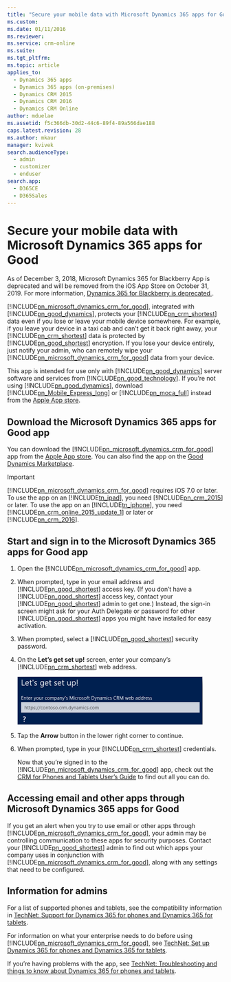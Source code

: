 ```yaml
---
title: "Secure your mobile data with Microsoft Dynamics 365 apps for Good | MicrosoftDocs"
ms.custom: 
ms.date: 01/11/2016
ms.reviewer:
ms.service: crm-online
ms.suite:
ms.tgt_pltfrm:
ms.topic: article
applies_to: 
  - Dynamics 365 apps
  - Dynamics 365 apps (on-premises)
  - Dynamics CRM 2015
  - Dynamics CRM 2016
  - Dynamics CRM Online
author: mduelae
ms.assetid: f5c366db-30d2-44c6-89f4-89a566dae188
caps.latest.revision: 28
ms.author: mkaur
manager: kvivek
search.audienceType:
  - admin
  - customizer
  - enduser
search.app:
  - D365CE
  - D365Sales
---
```

# Secure your mobile data with Microsoft Dynamics 365 apps for Good

As of December 3, 2018, Microsoft Dynamics 365 for Blackberry App is deprecated and will be removed from the iOS App Store on October 31, 2019. For more information, [Dynamics 365 for Blackberry is deprecated
](https://docs.microsoft.com/dynamics365/get-started/whats-new/customer-engagement/important-changes-coming#dynamics-365-for-blackberry-is-deprecated).

[!INCLUDE[pn_microsoft_dynamics_crm_for_good](../../../../includes/pn-microsoft-dynamics-crm-for-good.md)], integrated with [!INCLUDE[pn_good_dynamics](../../../../includes/pn-good-dynamics.md)], protects your [!INCLUDE[pn_crm_shortest](../../../../includes/pn-crm-shortest.md)] data even if you lose or leave your mobile device somewhere. For example, if you leave your device in a taxi cab and can’t get it back right away, your [!INCLUDE[pn_crm_shortest](../../../../includes/pn-crm-shortest.md)] data is protected by [!INCLUDE[pn_good_shortest](../../../../includes/pn-good-shortest.md)] encryption. If you lose your device entirely, just notify your admin, who can remotely wipe your [!INCLUDE[pn_microsoft_dynamics_crm_for_good](../../../../includes/pn-microsoft-dynamics-crm-for-good.md)] data from your device.  
  
 This app is intended for use only with [!INCLUDE[pn_good_dynamics](../../../../includes/pn-good-dynamics.md)] server software and services from [!INCLUDE[pn_good_technology](../../../../includes/pn-good-technology.md)]. If you’re not using [!INCLUDE[pn_good_dynamics](../../../../includes/pn-good-dynamics.md)], download [!INCLUDE[pn_Mobile_Express_long](../../../../includes/pn-mobile-express-long.md)] or [!INCLUDE[pn_moca_full](../../../../includes/pn-moca-full.md)] instead from the [Apple App store](https://go.microsoft.com/fwlink/p/?LinkID=313645).  
  
## Download the Microsoft Dynamics 365 apps for Good app  
 You can download the [!INCLUDE[pn_microsoft_dynamics_crm_for_good](../../../../includes/pn-microsoft-dynamics-crm-for-good.md)] app from the [Apple App store](https://go.microsoft.com/fwlink/p/?LinkID=524762). You can also find the app on the [Good Dynamics Marketplace](https://go.microsoft.com/fwlink/p/?LinkId=524809).  
  
> [!IMPORTANT]
>  [!INCLUDE[pn_microsoft_dynamics_crm_for_good](../../../../includes/pn-microsoft-dynamics-crm-for-good.md)] requires iOS 7.0 or later. To use the app on an [!INCLUDE[tn_ipad](../../../../includes/tn-ipad.md)], you need [!INCLUDE[pn_crm_2015](../../../../includes/pn-crm-2015.md)] or later. To use the app on an [!INCLUDE[tn_iphone](../../../../includes/tn-iphone.md)], you need [!INCLUDE[pn_crm_online_2015_update_1](../../../../includes/pn-crm-online-2015-update-1.md)] or later or [!INCLUDE[pn_crm_2016](../../../../includes/pn-crm-2016.md)].  
  
## Start and sign in to the Microsoft Dynamics 365 apps for Good app  
  
1. Open the [!INCLUDE[pn_microsoft_dynamics_crm_for_good](../../../../includes/pn-microsoft-dynamics-crm-for-good.md)] app.  
  
2. When prompted, type in your email address and [!INCLUDE[pn_good_shortest](../../../../includes/pn-good-shortest.md)] access key. (If you don’t have a [!INCLUDE[pn_good_shortest](../../../../includes/pn-good-shortest.md)] access key, contact your [!INCLUDE[pn_good_shortest](../../../../includes/pn-good-shortest.md)] admin to get one.) Instead, the sign-in screen might ask for your Auth Delegate or password for other [!INCLUDE[pn_good_shortest](../../../../includes/pn-good-shortest.md)] apps you might have installed for easy activation.  
  
3. When prompted, select a [!INCLUDE[pn_good_shortest](../../../../includes/pn-good-shortest.md)] security password.  
  
4. On the **Let’s get set up!** screen, enter your company’s [!INCLUDE[pn_crm_shortest](../../../../includes/pn-crm-shortest.md)] web address.  
  
    ![Dynamics 365 for tablets Let's get started screen for iPad](../../../media/mobile-start-screen-apple.png "Dynamics 365 for tablets Let's get started screen for iPad")  
  
5. Tap the **Arrow** button in the lower right corner to continue.  
  
6. When prompted, type in your [!INCLUDE[pn_crm_shortest](../../../../includes/pn-crm-shortest.md)] credentials.  
  
   Now that you’re signed in to the [!INCLUDE[pn_microsoft_dynamics_crm_for_good](../../../../includes/pn-microsoft-dynamics-crm-for-good.md)] app, check out the [CRM for Phones and Tablets User’s Guide](../../../../mobile-app/dynamics-365-phones-tablets-users-guide.md) to find out all you can do.  
  
## Accessing email and other apps through Microsoft Dynamics 365 apps for Good  
 If you get an alert when you try to use email or other apps through [!INCLUDE[pn_microsoft_dynamics_crm_for_good](../../../../includes/pn-microsoft-dynamics-crm-for-good.md)], your admin may be controlling communication to these apps for security purposes. Contact your [!INCLUDE[pn_good_shortest](../../../../includes/pn-good-shortest.md)] admin to find out which apps your company uses in conjunction with [!INCLUDE[pn_microsoft_dynamics_crm_for_good](../../../../includes/pn-microsoft-dynamics-crm-for-good.md)], along with any settings that need to be configured.  
  
<a name="bkmk4"></a>   
## Information for admins  
 For a list of supported phones and tablets, see the compatibility information in [TechNet: Support for Dynamics 365 for phones and Dynamics 365 for tablets](https://technet.microsoft.com/library/dn531131.aspx).  
  
 For information on what your enterprise needs to do before using [!INCLUDE[pn_microsoft_dynamics_crm_for_good](../../../../includes/pn-microsoft-dynamics-crm-for-good.md)], see [TechNet: Set up Dynamics 365 for phones and Dynamics 365 for tablets](https://technet.microsoft.com/library/dn531128.aspx).  
  
 If you’re having problems with the app, see [TechNet: Troubleshooting and things to know about Dynamics 365 for phones and tablets](https://technet.microsoft.com/library/dn660982.aspx).  
  
